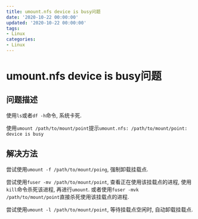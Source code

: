 ```yaml
---
title: umount.nfs device is busy问题
date: '2020-10-22 00:00:00'
updated: '2020-10-22 00:00:00'
tags:
- Linux
categories:
- Linux
---
```

# umount.nfs device is busy问题

## 问题描述

使用`ls`或者`df -h`命令, 系统卡死.

使用`umount /path/to/mount/point`提示`umount.nfs: /path/to/mount/point: device is busy`

## 解决方法

尝试使用`umount -f /path/to/mount/poing`, 强制卸载挂载点.

尝试使用`fuser -mv /path/to/mount/point`, 查看正在使用该挂载点的进程, 使用`kill`命令杀死该进程, 再进行`umount`. 或者使用`fuser -mvk /path/to/mount/point`直接杀死使用该挂载点的进程.

尝试使用`umount -l /path/to/mount/point`, 等待挂载点空闲时, 自动卸载挂载点.

